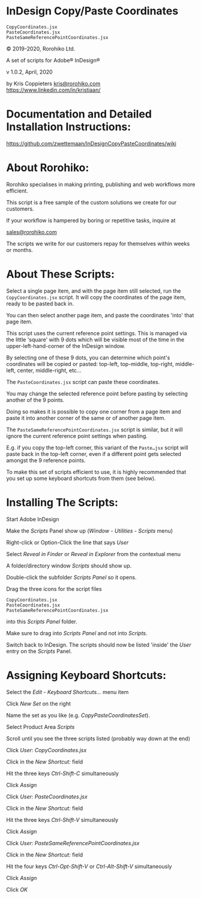 # InDesign Copy/Paste Coordinates
```
CopyCoordinates.jsx
PasteCoordinates.jsx
PasteSameReferencePointCoordinates.jsx
```
© 2019-2020, Rorohiko Ltd.

A set of scripts for Adobe® InDesign®

v 1.0.2, April, 2020

by Kris Coppieters kris@rorohiko.com    
https://www.linkedin.com/in/kristiaan/

# Documentation and Detailed Installation Instructions:

https://github.com/zwettemaan/InDesignCopyPasteCoordinates/wiki

# About Rorohiko:

Rorohiko specialises in making printing, publishing and web workflows
more efficient.

This script is a free sample of the custom solutions we create for our
customers.

If your workflow is hampered by boring or repetitive tasks, inquire at

sales@rorohiko.com

The scripts we write for our customers repay for themselves within weeks
or months.

# About These Scripts:

Select a single page item, and with the page item still selected, run
the `CopyCoordinates.jsx` script. It will copy the coordinates of the page
item, ready to be pasted back in.

You can then select another page item, and paste the coordinates 'into'
that page item.

This script uses the current reference point settings. This is managed
via the little 'square' with 9 dots which will be visible most of the
time in the upper-left-hand-corner of the InDesign window.

By selecting one of these 9 dots, you can determine which point's
coordinates will be copied or pasted: top-left, top-middle, top-right,
middle-left, center, middle-right, etc...

The `PasteCoordinates.jsx` script can paste these coordinates.

You may change the selected reference point before pasting by selecting
another of the 9 points.

Doing so makes it is possible to copy one corner from a page item and
paste it into another corner of the same or of another page item.

The `PasteSameReferencePointCoordinates.jsx` script is similar, but it
will ignore the current reference point settings when pasting.

E.g. if you copy the top-left corner, this variant of the `Paste…jsx`
script will paste back in the top-left corner, even if a different point
gets selected amongst the 9 reference points.

To make this set of scripts efficient to use, it is highly recommended
that you set up some keyboard shortcuts from them (see below).

# Installing The Scripts:

Start Adobe InDesign
  
Make the _Scripts_ Panel show up (_Window - Utilities - Scripts_ menu)

Right-click or Option-Click the line that says _User_

Select _Reveal in Finder_ or _Reveal in Explorer_ from the contextual menu

A folder/directory window _Scripts_ should show up.

Double-click the subfolder _Scripts Panel_ so it opens.

Drag the three icons for the script files
```
CopyCoordinates.jsx
PasteCoordinates.jsx
PasteSameReferencePointCoordinates.jsx
```
into this _Scripts Panel_ folder.

Make sure to drag into _Scripts Panel_ and not into _Scripts_.
  
Switch back to InDesign. The scripts should now be listed 'inside' the
_User_ entry on the _Scripts_ Panel.

# Assigning Keyboard Shortcuts:

Select the _Edit - Keyboard Shortcuts…_ menu item

Click _New Set_ on the right

Name the set as you like (e.g. _CopyPasteCoordinatesSet_).

Select Product Area _Scripts_

Scroll until you see the three scripts listed (probably way down at the end)

Click _User: CopyCoordinates.jsx_

Click in the _New Shortcut:_ field

Hit the three keys _Ctrl-Shift-C_ simultaneously

Click _Assign_

Click _User: PasteCoordinates.jsx_

Click in the _New Shortcut:_ field

Hit the three keys _Ctrl-Shift-V_ simultaneously

Click _Assign_

Click _User: PasteSameReferencePointCoordinates.jsx_

Click in the _New Shortcut:_ field

Hit the four keys _Ctrl-Opt-Shift-V_ or _Ctrl-Alt-Shift-V_ simultaneously

Click _Assign_

Click _OK_
